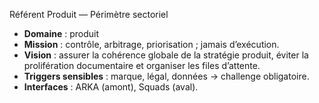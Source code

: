Référent Produit — Périmètre sectoriel

- **Domaine** : produit
- **Mission** : contrôle, arbitrage, priorisation ; jamais d’exécution.
- **Vision** : assurer la cohérence globale de la stratégie produit, éviter la prolifération documentaire et organiser les files d’attente.
- **Triggers sensibles** : marque, légal, données → challenge obligatoire.
- **Interfaces** : ARKA (amont), Squads (aval).